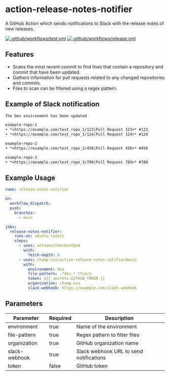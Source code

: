 # action-release-notes-notifier

A GitHub Action which sends notifications to Slack with the release notes of new releases.

[![.github/workflows/test.yml](https://github.com/champ-oss/action-release-notes-notifier/actions/workflows/test.yml/badge.svg?branch=main)](https://github.com/champ-oss/action-release-notes-notifier/actions/workflows/test.yml)
[![.github/workflows/release.yml](https://github.com/champ-oss/action-release-notes-notifier/actions/workflows/release.yml/badge.svg)](https://github.com/champ-oss/action-release-notes-notifier/actions/workflows/release.yml)

## Features

- Scans the most recent commit to find lines that contain a repository and commit that have been updated.
- Gathers information for pull requests related to any changed repositories and commits.
- Files to scan can be filtered using a regex pattern.

## Example of Slack notification

```markdown
The Dev environment has been updated

example-repo-1
• *<https://example.com/test_repo_1/123|Pull Request 123>* #123
• *<https://example.com/test_repo_1/124|Pull Request 124>* #124

example-repo-2
• *<https://example.com/test_repo_2/456|Pull Request 456>* #456

example-repo-3
• *<https://example.com/test_repo_3/789|Pull Request 789>* #789
```

## Example Usage

```yaml
name: release-notes-notifier

on:
  workflow_dispatch:
  push:
    branches:
      - main

jobs:
  release-notes-notifier:
    runs-on: ubuntu-latest
    steps:
      - uses: actions/checkout@v4
        with:
          fetch-depth: 0
      - uses: champ-oss/action-release-notes-notifier@main
        with:
          environment: Dev
          file-pattern: .*dev.*.tfvars
          token: ${{ secrets.GITHUB_TOKEN }}
          organization: champ-oss
          slack-webhook: https://example.com/slack-webhook
```

## Parameters

| Parameter     | Required | Description                             |
|---------------|----------|-----------------------------------------|
| environment   | true     | Name of the environment                 |
| file-pattern  | true     | Regex pattern to filter files           |
| organization  | true     | GitHub organization name                |
| slack-webhook | true     | Slack webhook URL to send notifications |
| token         | false    | GitHub token                            |

